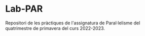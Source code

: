 # Lab-PAR
Repositori de les pràctiques de l'assignatura de Paral·lelisme del quatrimestre de primavera del curs 2022-2023.
